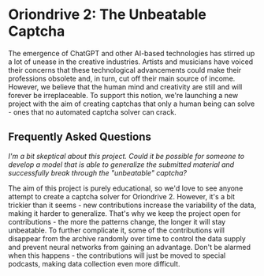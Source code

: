 # Oriondrive 2: The Unbeatable Captcha

The emergence of ChatGPT and other AI-based technologies has stirred up a lot of unease in the creative industries. Artists and musicians have voiced their concerns that these technological advancements could make their professions obsolete and, in turn, cut off their main source of income. However, we believe that the human mind and creativity are still and will forever be irreplaceable. To support this notion, we're launching a new project with the aim of creating captchas that only a human being can solve - ones that no automated captcha solver can crack.

## Frequently Asked Questions

*I'm a bit skeptical about this project. Could it be possible for someone to develop a model that is able to generalize the submitted material and successfully break through the "unbeatable" captcha?*

The aim of this project is purely educational, so we'd love to see anyone attempt to create a captcha solver for Oriondrive 2. However, it's a bit trickier than it seems - new contributions increase the variability of the data, making it harder to generalize. That's why we keep the project open for contributions - the more the patterns change, the longer it will stay unbeatable. To further complicate it, some of the contributions will disappear from the archive randomly over time to control the data supply and prevent neural networks from gaining an advantage. Don't be alarmed when this happens - the contributions will just be moved to special podcasts, making data collection even more difficult.
